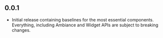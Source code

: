 ## 0.0.1

* Initial release containing baselines for the most essential components. Everything, including Ambiance and Widget APIs are subject to breaking changes.
